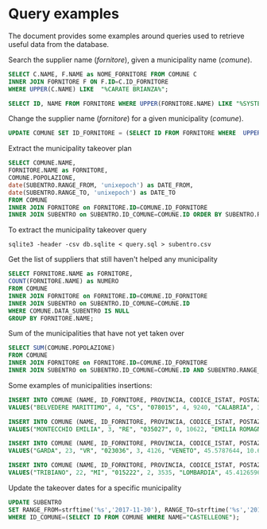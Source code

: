 # Query examples

The document provides some examples around queries used to retrieve useful data from the database.

Search the supplier name (*fornitore*), given a municipality name (*comune*).

```sql
SELECT C.NAME, F.NAME as NOME_FORNITORE FROM COMUNE C
INNER JOIN FORNITORE F ON F.ID=C.ID_FORNITORE
WHERE UPPER(C.NAME) LIKE  "%CARATE BRIANZA%";

SELECT ID, NAME FROM FORNITORE WHERE UPPER(FORNITORE.NAME) LIKE "%SYSTEM%";
```

Change the supplier name (*fornitore*) for a given municipality (*comune*).

```sql
UPDATE COMUNE SET ID_FORNITORE = (SELECT ID FROM FORNITORE WHERE  UPPER(FORNITORE.NAME)="AP SYSTEMS") WHERE COMUNE.NAME="CARATE BRIANZA";
```

Extract the municipality takeover plan

```sql
SELECT COMUNE.NAME,
FORNITORE.NAME as FORNITORE,
COMUNE.POPOLAZIONE,  
date(SUBENTRO.RANGE_FROM, 'unixepoch') as DATE_FROM,
date(SUBENTRO.RANGE_TO, 'unixepoch') as DATE_TO
FROM COMUNE
INNER JOIN FORNITORE on FORNITORE.ID=COMUNE.ID_FORNITORE
INNER JOIN SUBENTRO on SUBENTRO.ID_COMUNE=COMUNE.ID ORDER BY SUBENTRO.RANGE_FROM ASC;
```

To extract the municipality takeover query

```shell
sqlite3 -header -csv db.sqlite < query.sql > subentro.csv
```

Get the list of suppliers that still haven't helped any municipality

```sql
SELECT FORNITORE.NAME as FORNITORE,
COUNT(FORNITORE.NAME) as NUMERO
FROM COMUNE
INNER JOIN FORNITORE on FORNITORE.ID=COMUNE.ID_FORNITORE
INNER JOIN SUBENTRO on SUBENTRO.ID_COMUNE=COMUNE.ID
WHERE COMUNE.DATA_SUBENTRO IS NULL
GROUP BY FORNITORE.NAME;
```

Sum of the municipalities that have not yet taken over

```sql
SELECT SUM(COMUNE.POPOLAZIONE)
FROM COMUNE
INNER JOIN FORNITORE on FORNITORE.ID=COMUNE.ID_FORNITORE
INNER JOIN SUBENTRO on SUBENTRO.ID_COMUNE=COMUNE.ID AND SUBENTRO.RANGE_TO <CAST(strftime('%s', '2017-12-31') AS INT) AND COMUNE.SUBENTRO_DATE IS NULL  
```

Some examples of municipalities insertions:

```sql
INSERT INTO COMUNE (NAME, ID_FORNITORE, PROVINCIA, CODICE_ISTAT, POSTAZIONI, POPOLAZIONE, REGION, LAT, LON)
VALUES("BELVEDERE MARITTIMO", 4, "CS", "078015", 4, 9240, "CALABRIA", 39.6332469, 15.8417781);

INSERT INTO COMUNE (NAME, ID_FORNITORE, PROVINCIA, CODICE_ISTAT, POSTAZIONI, POPOLAZIONE, REGION, LAT, LON)
VALUES("MONTECCHIO EMILIA", 3, "RE", "035027", 0, 10622, "EMILIA ROMAGNA", 44.7084791, 10.4255221);

INSERT INTO COMUNE (NAME, ID_FORNITORE, PROVINCIA, CODICE_ISTAT, POSTAZIONI, POPOLAZIONE, REGION, LAT, LON)
VALUES("GARDA", 23, "VR", "023036", 3, 4126, "VENETO", 45.5787644, 10.6852263);

INSERT INTO COMUNE (NAME, ID_FORNITORE, PROVINCIA, CODICE_ISTAT, POSTAZIONI, POPOLAZIONE, REGION, LAT, LON)
VALUES("TRIBIANO", 22, "MI", "015222", 2, 3535, "LOMBARDIA", 45.4126596, 9.3673043);
```

Update the takeover dates for a specific municipality

```sql
UPDATE SUBENTRO
SET RANGE_FROM=strftime('%s','2017-11-30'), RANGE_TO=strftime('%s','2017-11-30'), FINAL_DATE=strftime('%s','2017-11-27')
WHERE ID_COMUNE=(SELECT ID FROM COMUNE WHERE NAME="CASTELLEONE");
```
